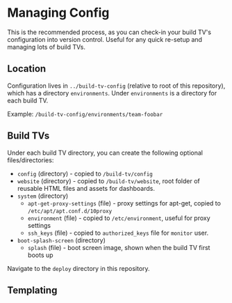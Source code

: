 # Managing Config
This is the recommended process, as you can check-in your build TV's configuration into version control. Useful for any
quick re-setup and managing lots of build TVs.

## Location
Configuration lives in `../build-tv-config` (relative to root of this repository), which has a directory `environments`.
Under `environments` is a directory for each build TV.

Example:
`/build-tv-config/environments/team-foobar`


## Build TVs
Under each build TV directory, you can create the following optional files/directories:
- `config` (directory) - copied to `/build-tv/config`
- `website` (directory) - copied to `/build-tv/website`, root folder of reusable HTML files and assets for dashboards.
- `system` (directory)
    - `apt-get-proxy-settings` (file) - proxy settings for apt-get, copied to `/etc/apt/apt.conf.d/10proxy`
    - `environment` (file) - copied to `/etc/environment`, useful for proxy settings
    - `ssh_keys` (file) - copied to `authorized_keys` file for `monitor` user.
- `boot-splash-screen` (directory)
    - `splash` (file) - boot screen image, shown when the build TV first boots up

Navigate to the `deploy` directory in this repository.


## Templating
